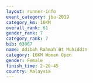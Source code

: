 ```yaml
---
layout: runner-info 
event_category: jbu-2019 
category_km: 16KM  
overall_rank: 61
gender_rank: 7
category_rank: 7
bib: 63067
name: Adibah Rahmah Bt Muhiddin
category: 16KM Women Open
gender: Female
finish_time: 2-20-45
country: Malaysia
---
```

